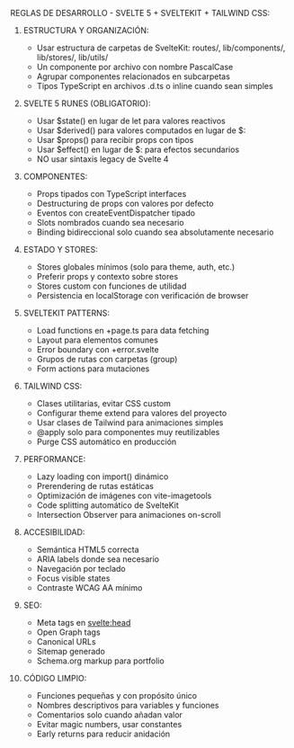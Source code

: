 REGLAS DE DESARROLLO - SVELTE 5 + SVELTEKIT + TAILWIND CSS:

1. ESTRUCTURA Y ORGANIZACIÓN:
   - Usar estructura de carpetas de SvelteKit: routes/, lib/components/, lib/stores/, lib/utils/
   - Un componente por archivo con nombre PascalCase
   - Agrupar componentes relacionados en subcarpetas
   - Tipos TypeScript en archivos .d.ts o inline cuando sean simples

2. SVELTE 5 RUNES (OBLIGATORIO):
   - Usar $state() en lugar de let para valores reactivos
   - Usar $derived() para valores computados en lugar de $:
   - Usar $props() para recibir props con tipos
   - Usar $effect() en lugar de $: para efectos secundarios
   - NO usar sintaxis legacy de Svelte 4

3. COMPONENTES:
   - Props tipados con TypeScript interfaces
   - Destructuring de props con valores por defecto
   - Eventos con createEventDispatcher tipado
   - Slots nombrados cuando sea necesario
   - Binding bidireccional solo cuando sea absolutamente necesario

4. ESTADO Y STORES:
   - Stores globales mínimos (solo para theme, auth, etc.)
   - Preferir props y contexto sobre stores
   - Stores custom con funciones de utilidad
   - Persistencia en localStorage con verificación de browser

5. SVELTEKIT PATTERNS:
   - Load functions en +page.ts para data fetching
   - Layout para elementos comunes
   - Error boundary con +error.svelte
   - Grupos de rutas con carpetas (group)
   - Form actions para mutaciones

6. TAILWIND CSS:
   - Clases utilitarias, evitar CSS custom
   - Configurar theme extend para valores del proyecto
   - Usar clases de Tailwind para animaciones simples
   - @apply solo para componentes muy reutilizables
   - Purge CSS automático en producción

7. PERFORMANCE:
   - Lazy loading con import() dinámico
   - Prerendering de rutas estáticas
   - Optimización de imágenes con vite-imagetools
   - Code splitting automático de SvelteKit
   - Intersection Observer para animaciones on-scroll

8. ACCESIBILIDAD:
   - Semántica HTML5 correcta
   - ARIA labels donde sea necesario
   - Navegación por teclado
   - Focus visible states
   - Contraste WCAG AA mínimo

9. SEO:
   - Meta tags en <svelte:head>
   - Open Graph tags
   - Canonical URLs
   - Sitemap generado
   - Schema.org markup para portfolio

10. CÓDIGO LIMPIO:
    - Funciones pequeñas y con propósito único
    - Nombres descriptivos para variables y funciones
    - Comentarios solo cuando añadan valor
    - Evitar magic numbers, usar constantes
    - Early returns para reducir anidación